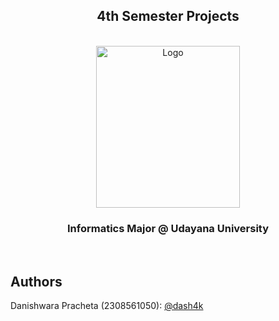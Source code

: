 <div align="center">

## 4th Semester Projects

</div>
    </br>
    <div align="center">
    <a href="https://www.unud.ac.id/">
        <img src="https://github.com/dash4k/tugas-akhir-alpro-1/assets/133938416/ff71757a-1b51-44b7-b14e-b53b061d9815" alt="Logo" width="230" height="259">
    </a>
    <h3 align="center">Informatics Major @ Udayana University</h3>
</div>
</br>

## Authors
Danishwara Pracheta (2308561050): [@dash4k](https://www.github.com/dash4k)